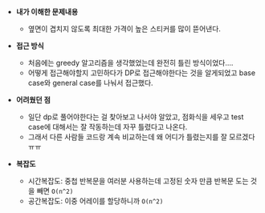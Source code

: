- **내가 이해한 문제내용**
  - 옆면이 겹치지 않도록 최대한 가격이 높은 스티커를 많이 뜯어낸다.
  
- **접근 방식**
  - 처음에는 greedy 알고리즘을 생각했었는데 완전히 틀린 방식이었다....
  - 어떻게 접근해야할지 고민하다가 DP로 접근해야한다는 것을 알게되었고 base case와 general case를 나눠서 접근했다.
  
- **어려웠던 점**
  - 일단 dp로 풀어야한다는 걸 찾아보고 나서야 알았고, 점화식을 세우고 test case에 대해서는 잘 작동하는데 자꾸 틀렸다고 나온다.
  - 그래서 다른 사람들 코드랑 계속 비교하는데 왜 어디가 틀렸는지를 잘 모르겠다 ㅠㅠ

- **복잡도**
  - 시간복잡도: 중첩 반복문을 여러분 사용하는데 고정된 숫자 만큼 반복문 도는 것을 빼면  `O(n^2)`
  - 공간복잡도: 이중 어레이를 할당하니까  `O(n^2)`